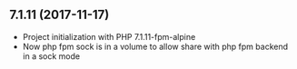 
## 7.1.11 (2017-11-17)
- Project initialization with PHP 7.1.11-fpm-alpine
- Now php fpm sock is in a volume to allow share with php fpm backend in a sock mode
